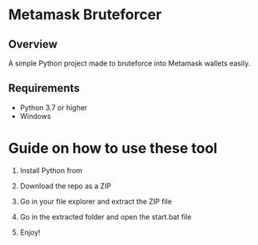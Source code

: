 # Metamask Bruteforcer

## Overview
 
A simple Python project made to bruteforce into Metamask wallets easily. 

## Requirements 

- Python 3.7 or higher 
- Windows 

# Guide on how to use these tool

1. Install Python from

2. Download the repo as a ZIP 
 
3. Go in your file explorer and extract the ZIP file 
 
4. Go in the extracted folder and open the start.bat file
  
5. Enjoy!  